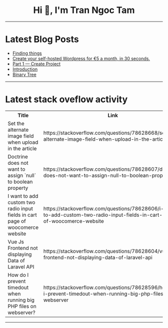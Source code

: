 <h1 align="center">Hi 👋, I'm Tran Ngoc Tam</h1>

---

# Latest Blog Posts 
<!-- BLOG-POST-LIST:START -->
- [Finding things](https://dev.to/simongreennet/finding-things-1f34)
- [Create your self-hosted Wordpress for €5 a month, in 30 seconds.](https://dev.to/gurghet/create-your-self-hosted-wordpress-for-eu5-a-month-in-30-seconds-1kap)
- [Part 1 — Create Project](https://dev.to/kurohuku/part-1-create-project-29nb)
- [Introduction](https://dev.to/kurohuku/introduction-1gbn)
- [Binary Tree](https://dev.to/olgabraginskaya/binary-tree-5eij)
<!-- BLOG-POST-LIST:END -->

---

# Latest stack oveflow activity
<table>
  <tr><th>Title</th><th>Link</th></tr>
  <!-- STACKOVERFLOW:START --><tr><td>Set the alternate image field when upload in the article</td><td>https://stackoverflow.com/questions/78628668/set-the-alternate-image-field-when-upload-in-the-article</td></tr><tr><td>Doctrine does not want to assign `null` to boolean property</td><td>https://stackoverflow.com/questions/78628607/doctrine-does-not-want-to-assign-null-to-boolean-property</td></tr><tr><td>I want to add custom two radio input fields in cart page of woocomerce website</td><td>https://stackoverflow.com/questions/78628606/i-want-to-add-custom-two-radio-input-fields-in-cart-page-of-woocomerce-website</td></tr><tr><td>Vue Js Frontend not displaying Data of Laravel API</td><td>https://stackoverflow.com/questions/78628604/vue-js-frontend-not-displaying-data-of-laravel-api</td></tr><tr><td>How do I prevent timedout when running big PHP files on webserver?</td><td>https://stackoverflow.com/questions/78628596/how-do-i-prevent-timedout-when-running-big-php-files-on-webserver</td></tr><!-- STACKOVERFLOW:END -->
</table>

---


